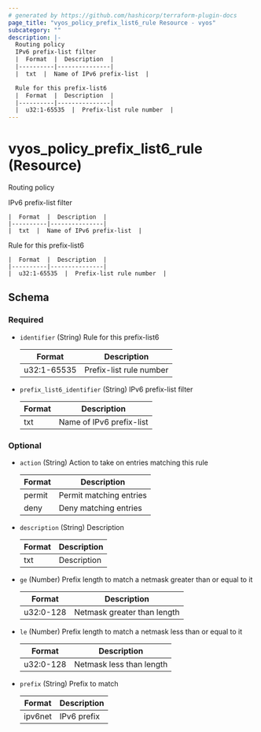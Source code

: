 ```yaml
---
# generated by https://github.com/hashicorp/terraform-plugin-docs
page_title: "vyos_policy_prefix_list6_rule Resource - vyos"
subcategory: ""
description: |-
  Routing policy
  IPv6 prefix-list filter
  |  Format  |  Description  |
  |----------|---------------|
  |  txt  |  Name of IPv6 prefix-list  |

  Rule for this prefix-list6
  |  Format  |  Description  |
  |----------|---------------|
  |  u32:1-65535  |  Prefix-list rule number  |
---
```


# vyos_policy_prefix_list6_rule (Resource)

Routing policy

IPv6 prefix-list filter

    |  Format  |  Description  |
    |----------|---------------|
    |  txt  |  Name of IPv6 prefix-list  |

Rule for this prefix-list6

    |  Format  |  Description  |
    |----------|---------------|
    |  u32:1-65535  |  Prefix-list rule number  |



<!-- schema generated by tfplugindocs -->
## Schema

### Required

- `identifier` (String) Rule for this prefix-list6

    |  Format  |  Description  |
    |----------|---------------|
    |  u32:1-65535  |  Prefix-list rule number  |
- `prefix_list6_identifier` (String) IPv6 prefix-list filter

    |  Format  |  Description  |
    |----------|---------------|
    |  txt  |  Name of IPv6 prefix-list  |

### Optional

- `action` (String) Action to take on entries matching this rule

    |  Format  |  Description  |
    |----------|---------------|
    |  permit  |  Permit matching entries  |
    |  deny  |  Deny matching entries  |
- `description` (String) Description

    |  Format  |  Description  |
    |----------|---------------|
    |  txt  |  Description  |
- `ge` (Number) Prefix length to match a netmask greater than or equal to it

    |  Format  |  Description  |
    |----------|---------------|
    |  u32:0-128  |  Netmask greater than length  |
- `le` (Number) Prefix length to match a netmask less than or equal to it

    |  Format  |  Description  |
    |----------|---------------|
    |  u32:0-128  |  Netmask less than length  |
- `prefix` (String) Prefix to match

    |  Format  |  Description  |
    |----------|---------------|
    |  ipv6net  |  IPv6 prefix  |
